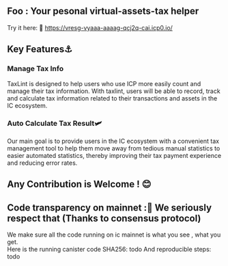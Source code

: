 ## Foo : Your pesonal virtual-assets-tax helper
Try it here:  🧭
https://vresg-vyaaa-aaaag-qcj2q-cai.icp0.io/

## Key Features⚓
### Manage Tax Info
TaxLint is designed to help users who use ICP more easily count and manage their tax information. With taxlint, users will be able to record, track and calculate tax information related to their transactions and assets in the IC ecosystem.
### Auto Calculate Tax Result🛩️
Our main goal is to provide users in the IC ecosystem with a convenient tax management tool to help them move away from tedious manual statistics to easier automated statistics, thereby improving their tax payment experience and reducing error rates.
## Any Contribution is Welcome ! 😊

## Code transparency on mainnet :💎 We seriously respect that (Thanks to consensus protocol)
We make sure all the code running on ic mainnet is what you see , what you get.  
Here is the running canister code SHA256: todo
And reproducible steps: todo


